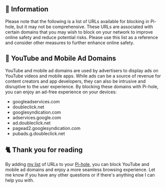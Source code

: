 ## 📃 Information
Please note that the following is a list of URLs available for blocking in Pi-hole, but it may not be comprehensive.
These URLs are associated with certain domains that you may wish to block on your network to improve online safety and reduce potential risks.
Please use this list as a reference and consider other measures to further enhance online safety.

## 🔴 YouTube and Mobile Ad Domains
YouTube and mobile ad domains are used by advertisers to display ads on YouTube videos and mobile apps.
While ads can be a source of revenue for content creators and app developers, they can also be intrusive and disruptive to the user experience.
By blocking these domains with Pi-hole, you can enjoy an ad-free experience on your devices:

- googleadservices.com
- doubleclick.net
- googlesyndication.com
- adservices.google.com
- ad.doubleclick.net
- pagead2.googlesyndication.com
- pubads.g.doubleclick.net

## 🐈 Thank you for reading
By adding [my list](https://github.com/sefinek24/PiHole-Blocklist-Collection/blob/main/List.md) of URLs to your [Pi-hole](https://pi-hole.net), you can block YouTube and mobile ad domains and enjoy a more seamless browsing experience.
Let me know if you have any other questions or if there's anything else I can help you with.